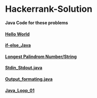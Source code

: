 # Hackerrank-Solution


**Java Code for these problems**


#### [Hello World](https://github.com/mohitsingla123/Hackerrank-Solution/blob/master/Hello_World.java)
#### [if-else_Java](https://github.com/mohitsingla123/Hackerrank-Solution/blob/master/ifelse.java)
#### [Longest Palindrom Number/String](https://github.com/mohitsingla123/Hackerrank-Solution/blob/master/LongestPalinSubstring.java)
#### [Stdin_Stdout.java](https://github.com/mohitsingla123/Hackerrank-Solution/blob/master/Stdin_Stdout.java)
#### [Output_formating.java](https://github.com/mohitsingla123/Hackerrank-Solution/blob/master/Output_Formatting.java)
#### [Java_Loop_01](https://github.com/mohitsingla123/Hackerrank-Solution/blob/master/Java_Loop01.java)
